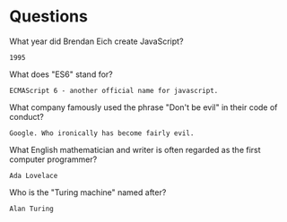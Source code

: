# Questions

What year did Brendan Eich create JavaScript?

```
1995

```

What does "ES6" stand for?

```
ECMAScript 6 - another official name for javascript.

```

What company famously used the phrase "Don't be evil" in their code of conduct?

```
Google. Who ironically has become fairly evil.

```

What English mathematician and writer is often regarded as the first computer programmer?

```
Ada Lovelace

```

Who is the "Turing machine" named after?

```
Alan Turing

```
